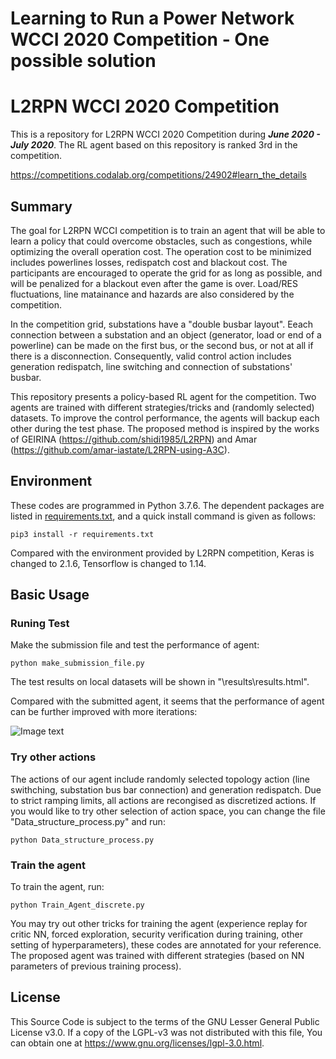 Learning to Run a Power Network WCCI 2020 Competition - One possible solution
=====
# L2RPN WCCI 2020 Competition
This is a repository for L2RPN WCCI 2020 Competition during **_June 2020 - July 2020_**. The RL agent based on this repository is ranked 3rd in the competition.

https://competitions.codalab.org/competitions/24902#learn_the_details

## Summary
The goal for L2RPN WCCI competition is to train an agent that will be able to learn a policy that could overcome obstacles, such as congestions, while optimizing the overall operation cost. The operation cost to be minimized includes powerlines losses, redispatch cost and blackout cost. The participants are encouraged to operate the grid for as long as possible, and will be penalized for a blackout even after the game is over. Load/RES fluctuations, line matainance and hazards are also considered by the competition.

In the competition grid, substations have a "double busbar layout". Eeach connection between a substation and an object (generator, load or end of a powerline) can be made on the first bus, or the second bus, or not at all if there is a disconnection. Consequently, valid control action includes generation redispatch, line switching and connection of substations' busbar.

This repository presents a policy-based RL agent for the competition. Two agents are trained with different strategies/tricks and (randomly selected) datasets. To improve the control performance, the agents will backup each other during the test phase. The proposed method is inspired by the works of GEIRINA (https://github.com/shidi1985/L2RPN) and Amar (https://github.com/amar-iastate/L2RPN-using-A3C).

## Environment
These codes are programmed in Python 3.7.6. The dependent packages are listed in [requirements.txt](./requirements.txt), and a quick install command is given as follows:

`pip3 install -r requirements.txt`

Compared with the environment provided by L2RPN competition, Keras is changed to 2.1.6, Tensorflow is changed to 1.14.


## Basic Usage

### Runing Test
Make the submission file and test the performance of agent:
```
python make_submission_file.py
```
The test results on local datasets will be shown in "\results\results.html".

Compared with the submitted agent, it seems that the performance of agent can be further improved with more iterations:

![Image text](https://github.com/ZM4PESFC/L2RPN_WCCI_Possible_Solution/blob/master/results/Results.png)

### Try other actions
The actions of our agent include randomly selected topology action (line swithching, substation bus bar connection) and generation redispatch. Due to strict ramping limits, all actions are recongised as discretized actions. If you would like to try other selection of action space, you can change the file "Data_structure_process.py" and run:
```
python Data_structure_process.py
```

### Train the agent
To train the agent, run:
```
python Train_Agent_discrete.py
```
You may try out other tricks for training the agent (experience replay for critic NN, forced exploration, security verification during training, other setting of hyperparameters), these codes are annotated for your reference. The proposed agent was trained with different strategies (based on NN parameters of previous training process).

## License
This Source Code is subject to the terms of the GNU Lesser General Public License v3.0. If a copy of the LGPL-v3 was not distributed with this file, You can obtain one at https://www.gnu.org/licenses/lgpl-3.0.html.